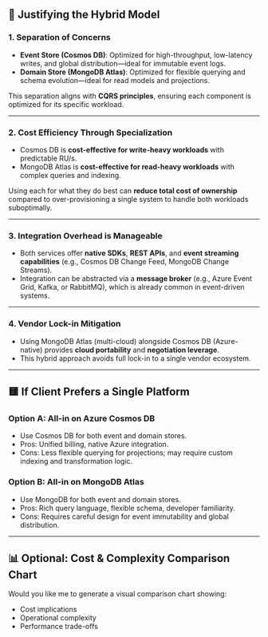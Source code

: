 ## 🧠 Justifying the Hybrid Model

### **1. Separation of Concerns**
- **Event Store (Cosmos DB)**: Optimized for high-throughput, low-latency writes, and global distribution—ideal for immutable event logs.
- **Domain Store (MongoDB Atlas)**: Optimized for flexible querying and schema evolution—ideal for read models and projections.

This separation aligns with **CQRS principles**, ensuring each component is optimized for its specific workload.

---

### **2. Cost Efficiency Through Specialization**
- Cosmos DB is **cost-effective for write-heavy workloads** with predictable RU/s.
- MongoDB Atlas is **cost-effective for read-heavy workloads** with complex queries and indexing.

Using each for what they do best can **reduce total cost of ownership** compared to over-provisioning a single system to handle both workloads suboptimally.

---

### **3. Integration Overhead is Manageable**
- Both services offer **native SDKs**, **REST APIs**, and **event streaming capabilities** (e.g., Cosmos DB Change Feed, MongoDB Change Streams).
- Integration can be abstracted via a **message broker** (e.g., Azure Event Grid, Kafka, or RabbitMQ), which is already common in event-driven systems.

---

### **4. Vendor Lock-in Mitigation**
- Using MongoDB Atlas (multi-cloud) alongside Cosmos DB (Azure-native) provides **cloud portability** and **negotiation leverage**.
- This hybrid approach avoids full lock-in to a single vendor ecosystem.

---

## 🟨 If Client Prefers a Single Platform

### **Option A: All-in on Azure Cosmos DB**
- Use Cosmos DB for both event and domain stores.
- Pros: Unified billing, native Azure integration.
- Cons: Less flexible querying for projections; may require custom indexing and transformation logic.

### **Option B: All-in on MongoDB Atlas**
- Use MongoDB for both event and domain stores.
- Pros: Rich query language, flexible schema, developer familiarity.
- Cons: Requires careful design for event immutability and global distribution.

---

## 📊 Optional: Cost & Complexity Comparison Chart
Would you like me to generate a visual comparison chart showing:
- Cost implications
- Operational complexity
- Performance trade-offs

